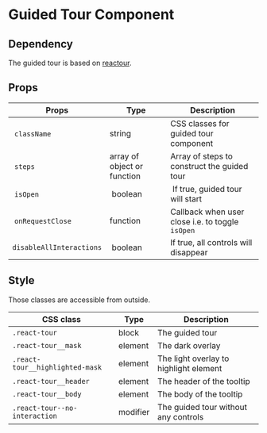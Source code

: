 # Guided Tour Component

## Dependency

The guided tour is based on [reactour](https://github.com/elrumordelaluz/reactour).

## Props

| Props | Type | Description |
| ----- | ---- | ----------- |
| `className` | string | CSS classes for guided tour component |
| `steps` | array of object or function | Array of steps to construct the guided tour |
| `isOpen` | boolean | If true, guided tour will start |
| `onRequestClose` | function | Callback when user close i.e. to toggle `isOpen` |
| `disableAllInteractions` | boolean | If true, all controls will disappear |

## Style

Those classes are accessible from outside.

| CSS class | Type | Description |
| --------- | ---- | ----------- |
| `.react-tour` | block | The guided tour |
| `.react-tour__mask` | element | The dark overlay |
| `.react-tour__highlighted-mask` | element | The light overlay to highlight element |
| `.react-tour__header` | element | The header of the tooltip |
| `.react-tour__body` | element | The body of the tooltip |
| `.react-tour--no-interaction` | modifier | The guided tour without any controls |
